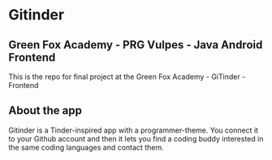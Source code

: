 # Gitinder
## Green Fox Academy - PRG Vulpes - Java Android Frontend
This is the repo for final project at the Green Fox Academy - GiTinder - Frontend
 
## About the app
Gitinder is a Tinder-inspired app with a programmer-theme.
You connect it to your Github account and then it lets you find a coding buddy interested in the same coding languages and contact them.
